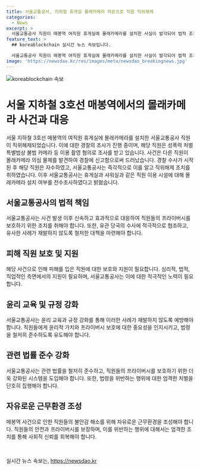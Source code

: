 ```yaml
---
title: 서울교통공사, 지하철 휴게실 몰래카메라 파문으로 직원 직위해제
categories:
  - News
excerpt: >
  서울교통공사 직원이 매봉역 여직원 휴게실에 몰래카메라를 설치한 사실이 발각되어 법적 조치가 이뤄졌습니다. A씨는 경찰 수사에 자수하며 직위를 해제당했고, 공사는 관련 시설 전수조사를 진행 중입니다. 해당 사건은 성폭력 처벌 특별법에 따른 불법 촬영 혐의로 조사 중이며, 관련된 제보나 정보는 YTN으로 전달할 수 있습니다.
feature_text: >
  ## koreablockchain 실시간 뉴스 속보입니다.

  서울교통공사 직원이 매봉역 여직원 휴게실에 몰래카메라를 설치한 사실이 발각되어 법적 조치가 이뤄졌습니다. A씨는 경찰 수사에 자수하며 직위를 해제당했고, 공사는 관련 시설 전수조사를 진행 중입니다. 해당 사건은 성폭력 처벌 특별법에 따른 불법 촬영 혐의로 조사 중이며, 관련된 제보나 정보는 YTN으로 전달할 수 있습니다.
image: 'https://newsdao.kr/res/images/meta/newsdao_breakingnews.jpg'
---
```


<p><img src="https://newsdao.kr/res/images/meta/newsdao_breakingnews.jpg" alt="koreablockchain 속보" /></p>

<h1>서울 지하철 3호선 매봉역에서의 몰래카메라 사건과 대응</h1>

<p>서울 지하철 3호선 매봉역의 여직원 휴게실에 몰래카메라를 설치한 서울교통공사 직원이 직위해제되었습니다. 이에 대한 경찰의 조사가 진행 중이며, 해당 직원은 성폭력 처벌 특별법상 불법 카메라 등 이용 촬영 혐의로 조사를 받고 있습니다. 사건은 다른 직원이 몰래카메라 의심 물체를 발견하여 경찰에 신고함으로써 드러났습니다. 경찰 수사가 시작된 후 해당 직원은 자수하였고, 서울교통공사는 즉각적으로 이를 알고 직위해제 조치를 취하였습니다. 이후 서울교통공사는 휴게실과 샤워실과 같은 직원 이용 시설에 대해 몰래카메라 설치 여부를 전수조사하였다고 밝혔습니다.</p>

<h2>서울교통공사의 법적 책임</h2>

<p>서울교통공사는 사건 발생 이후 신속하고 효과적으로 대응하여 직원들의 프라이버시를 보호하기 위한 조치를 취해야 합니다. 또한, 유관 당국의 수사에 적극적으로 협조하고, 유사한 사례가 재발하지 않도록 철저한 대책을 마련해야 합니다.</p>

<h2>피해 직원 보호 및 지원</h2>

<p>해당 사건으로 인해 피해를 입은 직원에 대한 보호와 지원이 필요합니다. 심리적, 법적, 직업적인 측면에서의 지원이 필요하며, 서울교통공사는 이에 대한 적극적인 노력이 필요합니다.</p>

<h2>윤리 교육 및 규정 강화</h2>

<p>서울교통공사는 윤리 교육과 규정 강화를 통해 이러한 사례가 재발하지 않도록 예방해야 합니다. 직원들에게 윤리적 가치와 프라이버시 보호에 대한 중요성을 인지시키고, 법령을 철저히 준수하도록 유도해야 합니다.</p>

<h2>관련 법률 준수 강화</h2>

<p>서울교통공사는 관련 법률을 철저히 준수하고, 직원들의 프라이버시를 보호하기 위한 더욱 강화된 시스템을 도입해야 합니다. 또한, 법령을 위반하는 행위에 대한 엄격한 처벌을 단호히 집행해야 합니다.</p>

<h2>자유로운 근무환경 조성</h2>

<p>매봉역 사건으로 인한 직원들의 불안감 해소를 위해 자유로운 근무환경을 조성해야 합니다. 직원들의 안전과 프라이버시를 보장하며, 이를 위반하는 행위에 대해서는 엄격한 조치를 통해 사회적 신뢰를 회복해야 합니다.</p>

<p data-ke-size="size16">&nbsp;</p>
실시간 뉴스 속보는, <a href="https://newsdao.kr" rel="dofollow">https://newsdao.kr</a>


